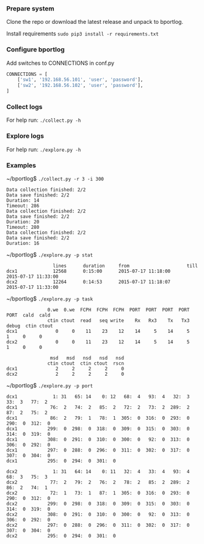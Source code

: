 ### Prepare system

Clone the repo or download the latest release and unpack to bportlog.

Install requirements `sudo pip3 install -r requirements.txt`

    
### Configure bportlog

Add switches to CONNECTIONS in conf.py

```python
CONNECTIONS = [
    ['sw1', '192.168.56.101', 'user', 'password'],   
    ['sw2', '192.168.56.102', 'user', 'password'],
]
```

### Collect logs
For help run: `./collect.py -h`

### Explore logs

For help run: `./explore.py -h`

### Examples

~/bportlog$ `./collect.py -r 3 -i 300`
```
Data collection finished: 2/2                          
Data save finished: 2/2                          
Duration: 14
Timeout: 286       
Data collection finished: 2/2                          
Data save finished: 2/2                          
Duration: 20
Timeout: 280       
Data collection finished: 2/2                          
Data save finished: 2/2                          
Duration: 16
```


~/bportlog$ `./explore.py -p stat`
```
                 lines      duration     from                     till                     dcx1             12568      0:15:00      2015-07-17 11:18:00      2015-07-17 11:33:00
dcx2             12264      0:14:53      2015-07-17 11:18:07      2015-07-17 11:33:00    
```

~/bportlog$ `./explore.py -p task`
```
               0.we  0.we  FCPH  FCPH  FCPH  PORT  PORT  PORT  PORT  PORT  cald  cald
               ctin ctout  read   seq write    Rx   Rx3    Tx   Tx3 debug  ctin ctout
dcx1              0     0    11    23    12    14     5    14     5     1     0     0
dcx2              0     0    11    23    12    14     5    14     5     1     0     0

                msd   msd   nsd   nsd   nsd
               ctin ctout  ctin ctout  rscn
dcx1              2     2     2     2     0
dcx2              2     2     2     2     0
```
~/bportlog$ `./explore.py -p port`
```
dcx1             1: 31   65: 14    0: 12   68:  4   93:  4   32:  3   33:  3   77:  2
dcx1            76:  2   74:  2   85:  2   72:  2   73:  2  289:  2   87:  2   75:  2
dcx1            86:  2   79:  1   78:  1  305:  0  316:  0  293:  0  290:  0  312:  0
dcx1           299:  0  298:  0  318:  0  309:  0  315:  0  303:  0  314:  0  319:  0
dcx1           308:  0  291:  0  310:  0  300:  0   92:  0  313:  0  306:  0  292:  0
dcx1           297:  0  288:  0  296:  0  311:  0  302:  0  317:  0  307:  0  304:  0
dcx1           295:  0  294:  0  301:  0

dcx2             1: 31   64: 14    0: 11   32:  4   33:  4   93:  4   68:  3   75:  3
dcx2            77:  2   79:  2   76:  2   78:  2   85:  2  289:  2   86:  2   74:  1
dcx2            72:  1   73:  1   87:  1  305:  0  316:  0  293:  0  290:  0  312:  0
dcx2           299:  0  298:  0  318:  0  309:  0  315:  0  303:  0  314:  0  319:  0
dcx2           308:  0  291:  0  310:  0  300:  0   92:  0  313:  0  306:  0  292:  0
dcx2           297:  0  288:  0  296:  0  311:  0  302:  0  317:  0  307:  0  304:  0
dcx2           295:  0  294:  0  301:  0
```
    



